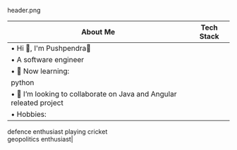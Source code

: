 header.png


|                              About Me                                                    |                           Tech Stack                           |
|----------------------------------------------------------------------------------------- |-----------------------------------------------------------------|
  • Hi 👋, I'm Pushpendra🌸                                                                |                                      
  • A software engineer                                                                    |                                                                   
 • 🌱 Now learning:|                  
   python |
  • 💞️ I’m looking to collaborate on Java and Angular releated project|
  • Hobbies:                        |
  defence enthusiast
  playing cricket                        
  geopolitics enthusiast|



